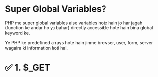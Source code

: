 # Super Global Variables?
PHP me super global variables aise variables hote hain jo har jagah (function ke andar ho ya bahar) directly accessible hote hain bina global keyword ke.

Ye PHP ke predefined arrays hote hain jinme browser, user, form, server wagaira ki information hoti hai.


# ✅ 1. $_GET
